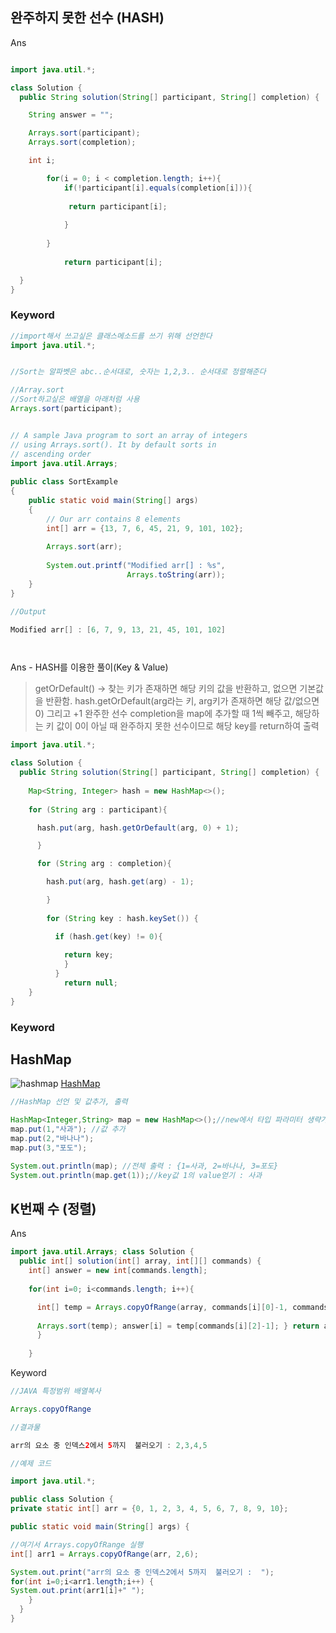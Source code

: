 완주하지 못한 선수 (HASH)
---------------

Ans

~~~~~~~java

import java.util.*; 

class Solution { 
  public String solution(String[] participant, String[] completion) { 

    String answer = ""; 

    Arrays.sort(participant); 
    Arrays.sort(completion); 

    int i; 

        for(i = 0; i < completion.length; i++){ 
            if(!participant[i].equals(completion[i])){ 
            
             return participant[i]; 
            
            } 
            
        } 
            
            return participant[i]; 

  } 
}

~~~~~~~

### Keyword
~~~~~~~java
//import해서 쓰고싶은 클래스메소드를 쓰기 위해 선언한다
import java.util.*; 


//Sort는 알파벳은 abc..순서대로, 숫자는 1,2,3.. 순서대로 정렬해준다

//Array.sort
//Sort하고싶은 배열을 아래처럼 사용
Arrays.sort(participant);


// A sample Java program to sort an array of integers
// using Arrays.sort(). It by default sorts in
// ascending order
import java.util.Arrays;
 
public class SortExample
{
    public static void main(String[] args)
    {
        // Our arr contains 8 elements
        int[] arr = {13, 7, 6, 45, 21, 9, 101, 102};
 
        Arrays.sort(arr);
 
        System.out.printf("Modified arr[] : %s",
                          Arrays.toString(arr));
    }
}

//Output

Modified arr[] : [6, 7, 9, 13, 21, 45, 101, 102]




~~~~~~~

Ans - HASH를 이용한 풀이(Key & Value)

> getOrDefault() -> 찾는 키가 존재하면 해당 키의 값을 반환하고, 없으면 기본값을 반환함.
hash.getOrDefault(arg라는 키, arg키가 존재하면 해당 값/없으면 0) 그리고 +1
완주한 선수 completion을 map에 추가할 때 1씩 빼주고, 해당하는 키 값이 0이 아닐 때 완주하지 못한 선수이므로
해당 key를 return하여 출력


~~~java
import java.util.*; 

class Solution { 
  public String solution(String[] participant, String[] completion) { 
    
    Map<String, Integer> hash = new HashMap<>(); 
    
    for (String arg : participant){ 

      hash.put(arg, hash.getOrDefault(arg, 0) + 1); 

      } 

      for (String arg : completion){ 

        hash.put(arg, hash.get(arg) - 1); 

        } 
        
        for (String key : hash.keySet()) { 

          if (hash.get(key) != 0){ 
            
            return key; 
            } 
          } 
            return null; 
    } 
}
~~~

### Keyword

HashMap
----
![hashmap](https://img1.daumcdn.net/thumb/R1280x0/?scode=mtistory2&fname=https%3A%2F%2Fblog.kakaocdn.net%2Fdn%2FcfpMTT%2FbtqEvxLt6qb%2FMXYNWUvXCKfRvNWjDMZoq0%2Fimg.png)
[HashMap](https://coding-factory.tistory.com/556)

~~~~~~~java
//HashMap 선언 및 값추가, 출력

HashMap<Integer,String> map = new HashMap<>();//new에서 타입 파라미터 생략가능
map.put(1,"사과"); //값 추가
map.put(2,"바나나");
map.put(3,"포도");

System.out.println(map); //전체 출력 : {1=사과, 2=바나나, 3=포도}
System.out.println(map.get(1));//key값 1의 value얻기 : 사과

~~~~~~~


K번째 수 (정렬)
---------------
Ans
~~~~~~~~~~~~~~~~~~~~java
import java.util.Arrays; class Solution { 
  public int[] solution(int[] array, int[][] commands) { 
    int[] answer = new int[commands.length]; 
    
    for(int i=0; i<commands.length; i++){ 

      int[] temp = Arrays.copyOfRange(array, commands[i][0]-1, commands[i][1]); 
      
      Arrays.sort(temp); answer[i] = temp[commands[i][2]-1]; } return answer; 
      } 
      
    }

~~~~~~~~~~~~~~~~~~~~


Keyword
~~~java
//JAVA 특정범위 배열복사 

Arrays.copyOfRange

//결과물

arr의 요소 중 인덱스2에서 5까지  불러오기 : 2,3,4,5 

//예제 코드

import java.util.*;

public class Solution {
private static int[] arr = {0, 1, 2, 3, 4, 5, 6, 7, 8, 9, 10};

public static void main(String[] args) {

//여기서 Arrays.copyOfRange 실행
int[] arr1 = Arrays.copyOfRange(arr, 2,6);

System.out.print("arr의 요소 중 인덱스2에서 5까지  불러오기 :  ");
for(int i=0;i<arr1.length;i++) {
System.out.print(arr1[i]+" ");
    }
  }
}


~~~